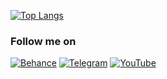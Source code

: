 [![Top Langs](https://github-readme-stats.vercel.app/api/top-langs/?username=parfax&layout=compact)]()

### Follow me on
[![Behance](https://img.shields.io/badge/Behance-fff?style=for-the-badge&logo=behance&logoColor=27A0D9)](https://behance.net/parfax)
[![Telegram](https://img.shields.io/badge/Telegram-fff?style=for-the-badge&logo=telegram&logoColor=27A0D9)](https://t.me/parfax)
[![YouTube](https://img.shields.io/badge/YouTube-fff?style=for-the-badge&logo=youtube&logoColor=F60606)](https://www.youtube.com/c/parfax)
